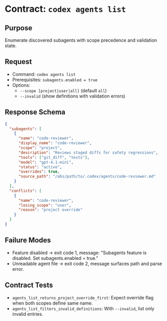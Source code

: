 # Contract: `codex agents list`

## Purpose
Enumerate discovered subagents with scope precedence and validation state.

## Request
- Command: `codex agents list`
- Prerequisites: `subagents.enabled = true`
- Options:
  - `--scope [project|user|all]` (default `all`)
  - `--invalid` (show definitions with validation errors)

## Response Schema
```json
{
  "subagents": [
    {
      "name": "code-reviewer",
      "display_name": "code-reviewer",
      "scope": "project",
      "description": "Reviews staged diffs for safety regressions",
      "tools": ["git_diff", "tests"],
      "model": "gpt-4.1-mini",
      "status": "active",
      "overrides": true,
      "source_path": "/abs/path/to/.codex/agents/code-reviewer.md"
    }
  ],
  "conflicts": [
    {
      "name": "code-reviewer",
      "losing_scope": "user",
      "reason": "project override"
    }
  ]
}
```

## Failure Modes
- Feature disabled → exit code 1, message: "Subagents feature is disabled. Set subagents.enabled = true."
- Unreadable agent file → exit code 2, message surfaces path and parse error.

## Contract Tests
- `agents_list_returns_project_override_first`: Expect override flag when both scopes define same name.
- `agents_list_filters_invalid_definitions`: With `--invalid`, list only invalid entries.
